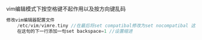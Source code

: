 vim编辑模式下按空格键不起作用以及按方向键乱码

```c
修改vim编辑器配置文件
	/etc/vim/vimre.tiny //在最后将set compatibal修改为set nocompatibal	这是为了改变乱码
    在这句的下一行添加一句set backspace=1 //设置缩进
```

